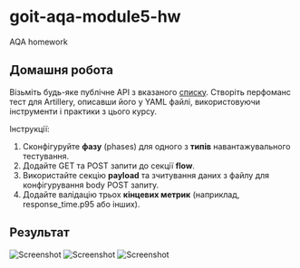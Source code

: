 # goit-aqa-module5-hw
 AQA homework

## Домашня робота

Візьміть будь-яке публічне API з вказаного [списку](https://github.com/public-apis/public-apis). Створіть перфоманс тест для Artillery, описавши його у YAML файлі, використовуючи інструменти і практики з цього курсу.

Інструкції:

1. Сконфігуруйте **фазу** (phases) для одного з **типів** навантажувального тестування.
2. Додайте GET та POST запити до секції **flow**.
3. Використайте секцію **payload** та зчитування даних з файлу для конфігурування body POST запиту.
4. Додайте валідацію трьох **кінцевих метрик** (наприклад, response_time.p95 або інших).

## Результат

![Screenshot](https://i.imgur.com/FFZKM1z.png)
![Screenshot](https://i.imgur.com/euSPv0K.png)
![Screenshot](https://i.imgur.com/0YKjIbE.png)
